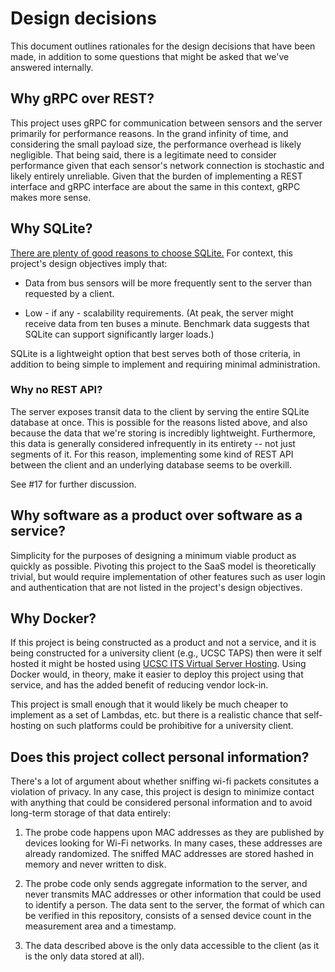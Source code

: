 # Design decisions

This document outlines rationales for the design decisions that have been made,
in addition to some questions that might be asked that we've answered
internally.

## Why gRPC over REST?

This project uses gRPC for communication between sensors and the server
primarily for performance reasons. In the grand infinity of time, and
considering the small payload size, the performance overhead is likely
negligible. That being said, there is a legitimate need to consider performance
given that each sensor's network connection is stochastic and likely entirely
unreliable. Given that the burden of implementing a REST interface and gRPC
interface are about the same in this context, gRPC makes more sense.

## Why SQLite?

[There are plenty of good reasons to choose SQLite.][sqlite] For context, this
project's design objectives imply that:

* Data from bus sensors will be more frequently sent to the server than
  requested by a client.

* Low - if any - scalability requirements. (At peak, the server might receive
  data from ten buses a minute. Benchmark data suggests that SQLite can support
  significantly larger loads.)

SQLite is a lightweight option that best serves both of those criteria, in
addition to being simple to implement and requiring minimal administration.

  [sqlite]: https://www.sqlite.org/whentouse.html

### Why no REST API?

The server exposes transit data to the client by serving the entire SQLite
database at once. This is possible for the reasons listed above, and also
because the data that we're storing is incredibly lightweight. Furthermore, this
data is generally considered infrequently in its entirety -- not just segments
of it. For this reason, implementing some kind of REST API between the client
and an underlying database seems to be overkill.

See #17 for further discussion.

## Why software as a product over software as a service?

Simplicity for the purposes of designing a minimum viable product as quickly as
possible. Pivoting this project to the SaaS model is theoretically trivial, but
would require implementation of other features such as user login and
authentication that are not listed in the project's design objectives.

## Why Docker?

If this project is being constructed as a product and not a service, and it is
being constructed for a university client (e.g., UCSC TAPS) then were it self
hosted it might be hosted using [UCSC ITS Virtual Server Hosting][its]. Using
Docker would, in theory, make it easier to deploy this project using that
service, and has the added benefit of reducing vendor lock-in.

This project is small enough that it would likely be much cheaper to implement
as a set of Lambdas, etc. but there is a realistic chance that self-hosting on
such platforms could be prohibitive for a university client.

  [its]: https://its.ucsc.edu/data-center/virtual-server-hosting.html

## Does this project collect personal information?

There's a lot of argument about whether sniffing wi-fi packets consitutes a
violation of privacy. In any case, this project is design to minimize contact
with anything that could be considered personal information and to avoid
long-term storage of that data entirely:

1. The probe code happens upon MAC addresses as they are published by devices
   looking for Wi-Fi networks. In many cases, these addresses are already
   randomized. The sniffed MAC addresses are stored hashed in memory and never
   written to disk.

1. The probe code only sends aggregate information to the server, and never
   transmits MAC addresses or other information that could be used to identify a
   person. The data sent to the server, the format of which can be verified in
   this repository, consists of a sensed device count in the measurement area
   and a timestamp.

1. The data described above is the only data accessible to the client (as it is
   the only data stored at all).
